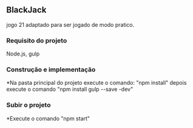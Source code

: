 ## BlackJack ##
jogo 21 adaptado para ser jogado de modo pratico.


### Requisito do projeto ### 
Node.js, 
gulp


### Construção e implementação ###
*Na pasta principal do projeto execute o comando:  "npm install" depois execute o comando "npm install gulp --save -dev"



### Subir o projeto ###
*Execute o comando "npm start"
